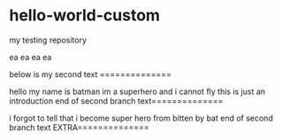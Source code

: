 # hello-world-custom
my testing repository

ea
ea
ea
ea


below is my second text ==============

hello my name is batman
im a superhero and i cannot fly
this is just an introduction
end of second branch text==============


i forgot to tell that i become super hero from bitten by bat
end of second branch text EXTRA==============
